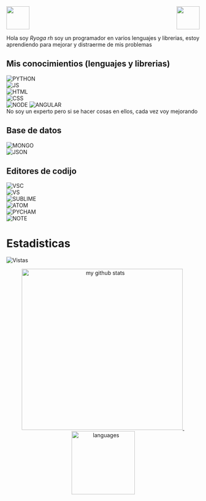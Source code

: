 <div>
    <img src="https://media.discordapp.net/attachments/775505367404511254/858511587173072936/emoji.png" width="60" height="60"/>
    <img src="https://media.discordapp.net/attachments/775505367404511254/858511801552601118/emoji.png" width="60" height="60" align="right"/> 
</div>

Hola soy _Ryoga rh_ soy un programador en varios lenguajes y librerias, estoy aprendiendo para mejorar y distraerme de mis problemas

## Mis conocimientios (lenguajes y librerias) 

![PYTHON](https://img.shields.io/badge/Python-3776AB?style=for-the-badge&logo=python&logoColor=white)
    <br>
![JS](https://img.shields.io/badge/JavaScript-323330?style=for-the-badge&logo=javascript&logoColor=F7DF1E)
    <br>
![HTML](https://img.shields.io/badge/HTML5-E34F26?style=for-the-badge&logo=html5&logoColor=white)
    <br>
![CSS](https://img.shields.io/badge/CSS3-1572B6?style=for-the-badge&logo=css3&logoColor=white)
    <br>
![NODE](https://img.shields.io/badge/Node.js-43853D?style=for-the-badge&logo=node-dot-js&logoColor=white) 
![ANGULAR](https://img.shields.io/badge/Angular-DD0031?style=for-the-badge&logo=angular&logoColor=white)
   <br>
No soy un experto pero si se hacer cosas en ellos, cada vez voy mejorando

## Base de datos

![MONGO](https://img.shields.io/badge/MongoDB-4EA94B?style=for-the-badge&logo=mongodb&logoColor=white)
    <br>
![JSON](https://img.shields.io/badge/JSON-430098?style=for-the-badge&logo=json&logoColor=yellow)

## Editores de codijo

![VSC](https://img.shields.io/badge/Visual_Studio_Code-0078D4?style=for-the-badge&logo=visual%20studio%20code&logoColor=white)
    <br>
![VS](https://img.shields.io/badge/Visual_Studio-7b10d5?style=for-the-badge&logo=visual%20studio&logoColor=white)
    <br>
![SUBLIME](https://img.shields.io/badge/sublime_text-%23575757.svg?&style=for-the-badge&logo=sublime-text&logoColor=important)
    <br>
![ATOM](https://img.shields.io/badge/Atom-0000ff?style=for-the-badge&logo=Atom&logoColor=black)
    <br>
![PYCHAM](https://img.shields.io/badge/pycharm-143?style=for-the-badge&logo=pycharm&logoColor=black&color=black&labelColor=green)
    <br>
![NOTE](https://img.shields.io/badge/Notepad++-90E59A.svg?style=for-the-badge&logo=notepad%2B%2B&logoColor=black)

# Estadisticas
   ![Vistas](https://komarev.com/ghpvc/?username=ryoga-rh&color=blue)
<a align="center" href="https://arshiamidos.github.io">
    <p align="center">
    <img src="https://github-readme-stats.vercel.app/api?username=ryoga-rh&show_icons=true&theme=tokyonight" alt="my github stats" width="420"/>&nbsp;<img src="https://github-readme-stats.vercel.app/api/top-langs/?username=ryoga-rh&layout=compact&theme=tokyonight" alt="languages" height="165">
    </p>
</a>
